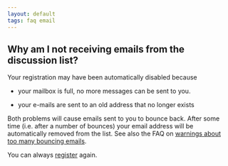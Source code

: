 ```yaml
---
layout: default
tags: faq email
---
```


## Why am I not receiving emails from the discussion list?

Your registration may have been automatically disabled because

*  your mailbox is full, no more messages can be sent to you. 

*  your e-mails are sent to an old address that no longer exists

Both problems will cause emails sent to you to bounce back. After some time (i.e. after a number of bounces) your email address will be automatically removed from the list. See also the FAQ on [warnings about too many bouncing emails](/faq/why_am_i_receiving_warnings_about_too_many_bouncing_emails).

You can always [register](http://mailman.science.ru.nl/mailman/listinfo/fieldtrip) again.
